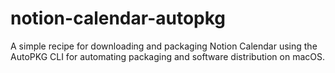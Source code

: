 # notion-calendar-autopkg
A simple recipe for downloading and packaging Notion Calendar using the AutoPKG CLI for automating packaging and software distribution on macOS.
